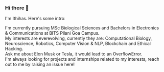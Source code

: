 ### Hi there 👋

<!--
**ithihasmadala/ithihasmadala** is a ✨ _special_ ✨ repository because its `README.md` (this file) appears on your GitHub profile.

Here are some ideas to get you started:

- 🔭 I’m currently working on ...
- 🌱 I’m currently learning ...
- 👯 I’m looking to collaborate on ...
- 🤔 I’m looking for help with ...
- 💬 Ask me about ...
- 📫 How to reach me: ...
- 😄 Pronouns: ...
- ⚡ Fun fact: ...
-->

I'm Ithihas. Here's some intro:

I'm currently pursuing MSc Biological Sciences and Bachelors in Electronics & Communications at BITS Pilani Goa Campus. <br>
My interests are everevolving, currently they are: Computational Biology, Neuroscience, Robotics, Computer Vision & NLP, Blockchain and Ethical Hacking. <br>
Ask me about Elon Musk or Tesla, it would lead to an OverflowError. <br>
I'm always looking for projects and internships related to my interests, reach out to me by raising an issue here!
